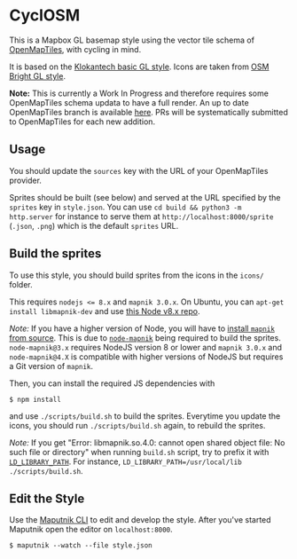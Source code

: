 CyclOSM
=======

This is a Mapbox GL basemap style using the vector tile schema of
[OpenMapTiles](https://github.com/openmaptiles/openmaptiles), with cycling in
mind.

It is based on the [Klokantech basic GL
style](https://github.com/openmaptiles/klokantech-basic-gl-style). Icons are
taken from [OSM Bright GL
style](https://github.com/openmaptiles/osm-bright-gl-style).

**Note:** This is currently a Work In Progress and therefore requires some
OpenMapTiles schema updata to have a full render. An up to date OpenMapTiles
branch is available
[here](https://github.com/Phyks/openmaptiles/tree/cyclosm). PRs will be
systematically submitted to OpenMapTiles for each new addition.


## Usage

You should update the `sources` key with the URL of your OpenMapTiles
provider.

Sprites should be built (see below) and served at the URL specified by the
`sprites` key in `style.json`. You can use `cd build && python3 -m
http.server` for instance to serve them at `http://localhost:8000/sprite`
(`.json`, `.png`) which is the default `sprites` URL.


## Build the sprites

To use this style, you should build sprites from the icons in the `icons/`
folder.

This requires `nodejs <= 8.x` and `mapnik 3.0.x`. On Ubuntu, you can `apt-get
install libmapnik-dev` and use [this Node v8.x
repo](https://github.com/nodesource/distributions/blob/master/README.md#installation-instructions).

_Note:_ If you have a higher version of Node, you will have to [install
`mapnik` from
source](https://github.com/mapnik/mapnik/blob/master/INSTALL.md). This is due
to [`node-mapnik`](https://github.com/mapnik/node-mapnik) being required to
build the sprites. `node-mapnik@3.x` requires NodeJS version 8 or lower and
`mapnik 3.0.x` and `node-mapnik@4.X` is compatible with higher versions of
NodeJS but requires a Git version of `mapnik`.

Then, you can install the required JS dependencies with

```
$ npm install
```

and use `./scripts/build.sh` to build the sprites. Everytime you update the
icons, you should run `./scripts/build.sh` again, to rebuild the sprites.

_Note:_ If you get "Error: libmapnik.so.4.0: cannot open shared object file:
No such file or directory" when running `build.sh` script, try to prefix it
with
[`LD_LIBRARY_PATH`](http://tldp.org/HOWTO/Program-Library-HOWTO/shared-libraries.html).
For instance, `LD_LIBRARY_PATH=/usr/local/lib ./scripts/build.sh`.



## Edit the Style

Use the [Maputnik CLI](http://openmaptiles.org/docs/style/maputnik/) to edit and develop the style.
After you've started Maputnik open the editor on `localhost:8000`.

```
$ maputnik --watch --file style.json
```
